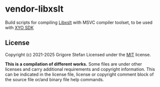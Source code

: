 # vendor-libxslt
Build scripts for compiling [Libxslt](http://xmlsoft.org/XSLT/) with MSVC compiler toolset, to be used with [XYO SDK](https://github.com/g-stefan/xyo-sdk)

## License

Copyright (c) 2021-2025 Grigore Stefan
Licensed under the [MIT](LICENSE) license.

**This is a compilation of different works.**
Some files are under other licenses and carry additional requirements and copyright information.
This can be indicated in the license file, license or copyright comment block of the source file or/and binary file help commands.

